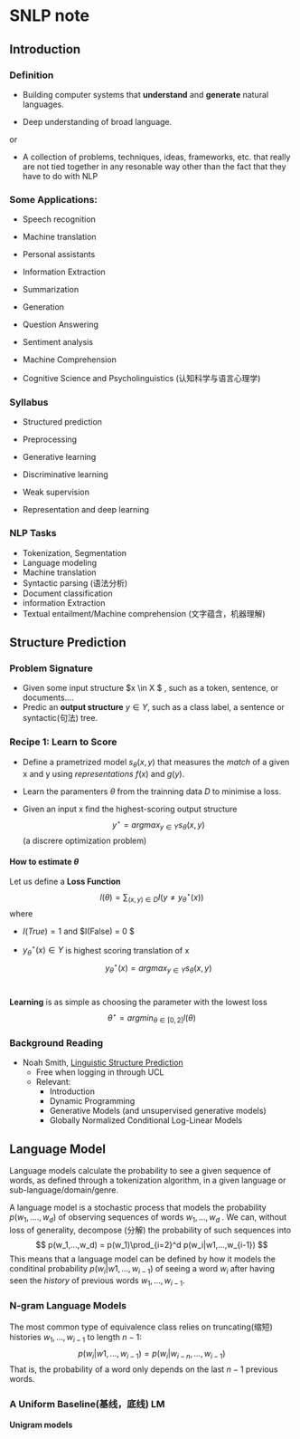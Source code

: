 # SNLP note

## Introduction

### Definition

- Building computer systems that **understand** and **generate** natural languages.

- Deep understanding of broad language.

or

- A collection of problems, techniques, ideas, frameworks, etc. that really are not tied together in any resonable way other than the fact that they have to do with NLP

### Some Applications:

- Speech recognition

- Machine translation

- Personal assistants

- Information Extraction

- Summarization

- Generation

- Question Answering

- Sentiment analysis

- Machine Comprehension

- Cognitive Science and Psycholinguistics (认知科学与语言心理学) 

### Syllabus

- Structured prediction

- Preprocessing

- Generative learning

- Discriminative learning

- Weak supervision

- Representation and deep learning

### NLP Tasks

- Tokenization, Segmentation
- Language modeling
- Machine translation
- Syntactic parsing (语法分析)
- Document classification
- information Extraction
- Textual entailment/Machine comprehension (文字蕴含，机器理解)

## Structure Prediction

### Problem Signature

- Given some input structure $x \in X $ , such as a token, sentence, or documents….
- Predic an **output structure** $y \in Y$, such as a class label, a sentence or syntactic(句法) tree.

### Recipe 1: Learn to Score

- Define a prametrized model $s_\theta (x,y)$ that measures the _match_ of a given x and y using _representations_ $f(x)$ and $g(y)$.

- Learn the paramenters $\theta$ from the trainning data $D$ to minimise a loss.

- Given an input x find the highest-scoring output structure
  $$
  y^\star = argmax_{y \in Y}s_\theta (x,y)
  $$
  (a discrere optimization problem)

#### How to estimate $\theta$

Let us define a **Loss Function**
$$
l(\theta) = \sum_{(x,y)\in D} I(y\neq y_\theta^\star(x))
$$
where

- $I(True) = 1$ and $I(False) = 0 $

- $y_\theta^\star(x)\in Y$ is highest scoring translation of x
  $$
  y^\star _\theta(x) = argmax_{y \in Y}s_\theta (x,y)
  $$
  ​

**Learning** is as simple as choosing the parameter with the lowest loss
$$
\theta^\star = argmin_{\theta \in [0,2]}l(\theta)
$$

### Background Reading

* Noah Smith, [Linguistic Structure Prediction](http://www.cs.cmu.edu/~nasmith/LSP/)
    * Free when logging in through UCL 
    * Relevant: 
        * Introduction
        * Dynamic Programming 
        * Generative Models (and unsupervised generative models)
        * Globally Normalized Conditional Log-Linear Models  


## Language Model

Language models calculate the probability to see a given sequence of words, as defined through a tokenization algorithm, in a given language or sub-language/domain/genre.

A language model is a stochastic process that models the probability $p(w_1,….,w_d)$ of observing sequences of words $w_1,…,w_d$ . We can, without loss of generality, decompose (分解) the probability of such sequences into
$$
p(w_1,...,w_d) = p(w_1)\prod_{i=2}^d p(w_i|w1,...,w_{i-1})
$$
This means that a language model can be defined by how it models the conditinal probability  $p(w_i|w1,...,w_{i-1})$ of seeing a word $w_i$ after having seen the *history* of previous words $w_1,…,w_{i-1}$.

### N-gram Language Models

The most common type of equivalence class relies on truncating(缩短) histories $w_1,…,w_{i-1}$ to length $n-1$:
$$
p(w_i|w1,...,w_{i-1}) = p(w_i|w_{i-n},...,w_{i-1})
$$
That is, the probability of a word only depends on the last $n-1$ previous words. 

### A Uniform Baseline(基线，底线) LM

**Unigram models**





